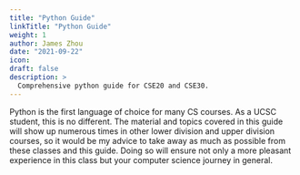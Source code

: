 ```yaml
---
title: "Python Guide"
linkTitle: "Python Guide"
weight: 1
author: James Zhou
date: "2021-09-22"
icon:
draft: false
description: >
  Comprehensive python guide for CSE20 and CSE30.
---
```


Python is the first language of choice for many CS courses. As a UCSC student, this is no different. The material and topics covered in this guide will show up numerous times in other lower division and upper division courses, so it would be my advice to take away as much as possible from these classes and this guide. Doing so will ensure not only a more pleasant experience in this class but your computer science journey in general.
